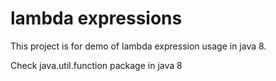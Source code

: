# lambda expressions

This project is for demo of lambda expression usage in java 8.

Check java.util.function package in java 8
